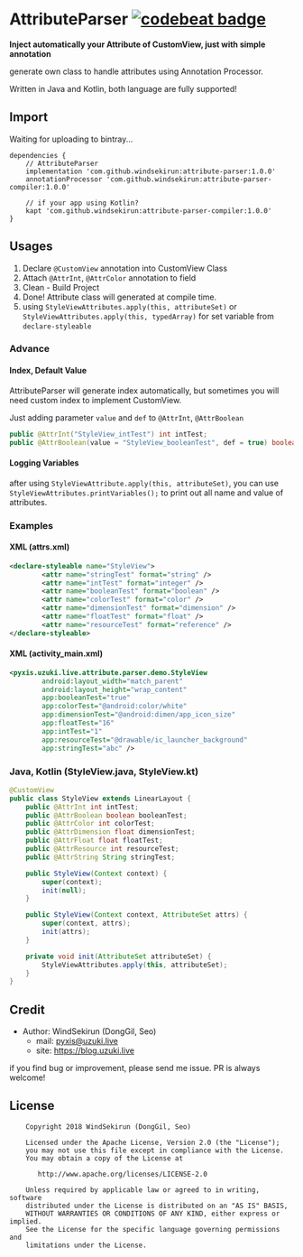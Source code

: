 # AttributeParser [![codebeat badge](https://codebeat.co/badges/131cade3-7cd7-498d-97c1-f63e29bc97d1)](https://codebeat.co/projects/github-com-windsekirun-attributeparser-master)

**Inject automatically your Attribute of CustomView, just with simple annotation**

generate own class to handle attributes using Annotation Processor.

Written in Java and Kotlin, both language are fully supported!

## Import

Waiting for uploading to bintray...

```
dependencies {
    // AttributeParser
    implementation 'com.github.windsekirun:attribute-parser:1.0.0'
    annotationProcessor 'com.github.windsekirun:attribute-parser-compiler:1.0.0'

    // if your app using Kotlin?
    kapt 'com.github.windsekirun:attribute-parser-compiler:1.0.0'
}
```

## Usages

1. Declare ```@CustomView``` annotation into CustomView Class
2. Attach ```@AttrInt```, ```@AttrColor``` annotation to field
3. Clean - Build Project
4. Done! Attribute class will generated at compile time.
5. using ```StyleViewAttributes.apply(this, attributeSet)``` or ```StyleViewAttributes.apply(this, typedArray)``` for set variable from ```declare-styleable```

### Advance

#### Index, Default Value

AttributeParser will generate index automatically, but sometimes you will need custom index to implement CustomView.

Just adding parameter ```value``` and ```def``` to ```@AttrInt```, ```@AttrBoolean```

```Java
public @AttrInt("StyleView_intTest") int intTest;
public @AttrBoolean(value = "StyleView_booleanTest", def = true) boolean booleanTest;
```

#### Logging Variables

after using ```StyleViewAttribute.apply(this, attributeSet)```, you can use ```StyleViewAttributes.printVariables();``` to print out all name and value of attributes.

### Examples

#### XML (attrs.xml)
```XML
<declare-styleable name="StyleView">
        <attr name="stringTest" format="string" />
        <attr name="intTest" format="integer" />
        <attr name="booleanTest" format="boolean" />
        <attr name="colorTest" format="color" />
        <attr name="dimensionTest" format="dimension" />
        <attr name="floatTest" format="float" />
        <attr name="resourceTest" format="reference" />
</declare-styleable>
```

#### XML (activity_main.xml)
```XML
<pyxis.uzuki.live.attribute.parser.demo.StyleView
        android:layout_width="match_parent"
        android:layout_height="wrap_content"
        app:booleanTest="true"
        app:colorTest="@android:color/white"
        app:dimensionTest="@android:dimen/app_icon_size"
        app:floatTest="16"
        app:intTest="1"
        app:resourceTest="@drawable/ic_launcher_background"
        app:stringTest="abc" />
```

### Java, Kotlin (StyleView.java, StyleView.kt)

```Java
@CustomView
public class StyleView extends LinearLayout {
    public @AttrInt int intTest;
    public @AttrBoolean boolean booleanTest;
    public @AttrColor int colorTest;
    public @AttrDimension float dimensionTest;
    public @AttrFloat float floatTest;
    public @AttrResource int resourceTest;
    public @AttrString String stringTest;

    public StyleView(Context context) {
        super(context);
        init(null);
    }

    public StyleView(Context context, AttributeSet attrs) {
        super(context, attrs);
        init(attrs);
    }

    private void init(AttributeSet attributeSet) {
        StyleViewAttributes.apply(this, attributeSet);
    }
}
```

## Credit

* Author: WindSekirun (DongGil, Seo)
  * mail: pyxis@uzuki.live
  * site: https://blog.uzuki.live

if you find bug or improvement, please send me issue. PR is always welcome!

## License
```
    Copyright 2018 WindSekirun (DongGil, Seo)

    Licensed under the Apache License, Version 2.0 (the "License");
    you may not use this file except in compliance with the License.
    You may obtain a copy of the License at

       http://www.apache.org/licenses/LICENSE-2.0

    Unless required by applicable law or agreed to in writing, software
    distributed under the License is distributed on an "AS IS" BASIS,
    WITHOUT WARRANTIES OR CONDITIONS OF ANY KIND, either express or implied.
    See the License for the specific language governing permissions and
    limitations under the License.
```
